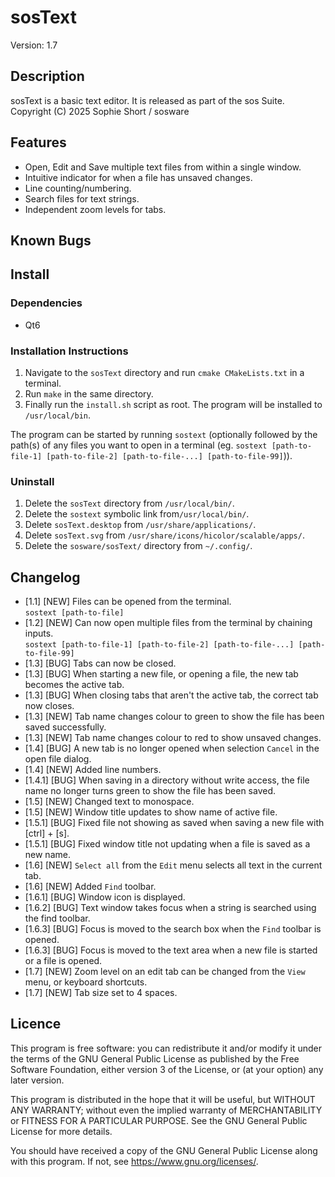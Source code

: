 # sosText
Version: 1.7

## Description
sosText is a basic text editor. It is released as part of the sos Suite.  
Copyright (C) 2025  Sophie Short / sosware

## Features
- Open, Edit and Save multiple text files from within a single window.
- Intuitive indicator for when a file has unsaved changes.
- Line counting/numbering.
- Search files for text strings.
- Independent zoom levels for tabs.
 
## Known Bugs

## Install
### Dependencies
- Qt6

### Installation Instructions
1. Navigate to the `sosText` directory and run `cmake CMakeLists.txt` in a terminal.
2. Run `make` in the same directory.
3. Finally run the `install.sh` script as root. The program will be installed to `/usr/local/bin`.

The program can be started by running `sostext` (optionally followed by the path(s) of any files you want to open in a terminal (eg. `sostext [path-to-file-1] [path-to-file-2] [path-to-file-...] [path-to-file-99]`)).

### Uninstall
1. Delete the `sosText` directory from `/usr/local/bin/`.
2. Delete the `sostext` symbolic link from`/usr/local/bin/`.
3. Delete `sosText.desktop` from `/usr/share/applications/`.
4. Delete `sosText.svg` from `/usr/share/icons/hicolor/scalable/apps/`.
5. Delete the `sosware/sosText/` directory from `~/.config/`.

## Changelog
- [1.1] [NEW] Files can be opened from the terminal.  
`sostext [path-to-file]`
- [1.2] [NEW] Can now open multiple files from the terminal by chaining inputs.  
`sostext [path-to-file-1] [path-to-file-2] [path-to-file-...] [path-to-file-99]`
- [1.3] [BUG] Tabs can now be closed.
- [1.3] [BUG] When starting a new file, or opening a file, the new tab becomes the active tab.
- [1.3] [BUG] When closing tabs that aren't the active tab, the correct tab now closes.
- [1.3] [NEW] Tab name changes colour to green to show the file has been saved successfully.
- [1.3] [NEW] Tab name changes colour to red to show unsaved changes.
- [1.4] [BUG] A new tab is no longer opened when selection `Cancel` in the open file dialog.
- [1.4] [NEW] Added line numbers.
- [1.4.1] [BUG] When saving in a directory without write access, the file name no longer turns green to show the file has been saved.
- [1.5] [NEW] Changed text to monospace.
- [1.5] [NEW] Window title updates to show name of active file.
- [1.5.1] [BUG] Fixed file not showing as saved when saving a new file with [ctrl] + [s].
- [1.5.1] [BUG] Fixed window title not updating when a file is saved as a new name.
- [1.6] [NEW] `Select all` from the `Edit` menu selects all text in the current tab.
- [1.6] [NEW] Added `Find` toolbar.
- [1.6.1] [BUG] Window icon is displayed.
- [1.6.2] [BUG] Text window takes focus when a string is searched using the find toolbar.
- [1.6.3] [BUG] Focus is moved to the search box when the `Find` toolbar is opened.
- [1.6.3] [BUG] Focus is moved to the text area when a new file is started or a  file is opened.
- [1.7] [NEW] Zoom level on an edit tab can be changed from the `View` menu, or keyboard shortcuts.
- [1.7] [NEW] Tab size set to 4 spaces.

## Licence
This program is free software: you can redistribute it and/or modify
it under the terms of the GNU General Public License as published by
the Free Software Foundation, either version 3 of the License, or
(at your option) any later version.  

This program is distributed in the hope that it will be useful,
but WITHOUT ANY WARRANTY; without even the implied warranty of
MERCHANTABILITY or FITNESS FOR A PARTICULAR PURPOSE.  See the
GNU General Public License for more details.  

You should have received a copy of the GNU General Public License
along with this program.  If not, see <https://www.gnu.org/licenses/>.
